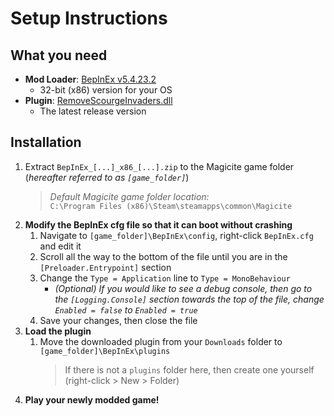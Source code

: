 # Setup Instructions
## What you need
* **Mod Loader**: [BepInEx v5.4.23.2](https://github.com/BepInEx/BepInEx/releases/tag/v5.4.23.2)
    * 32-bit (x86) version for your OS
* **Plugin**: [RemoveScourgeInvaders.dll](https://github.com/Permamiss/Magicite-RemoveScourgeInvaders/releases)
    * The latest release version

## Installation
1. Extract `BepInEx_[...]_x86_[...].zip` to the Magicite game folder (_hereafter referred to as `[game_folder]`_)
   > _Default Magicite game folder location:_<br>
   > `C:\Program Files (x86)\Steam\steamapps\common\Magicite`
2. __Modify the BepInEx cfg file so that it can boot without crashing__
   1. Navigate to `[game_folder]\BepInEx\config`, right-click `BepInEx.cfg` and edit it
   2. Scroll all the way to the bottom of the file until you are in the `[Preloader.Entrypoint]` section
   3. Change the `Type = Application` line to `Type = MonoBehaviour`
      * _(Optional) If you would like to see a debug console, then go to the `[Logging.Console]` section towards the top of the file, change `Enabled = false` to `Enabled = true`_
   4. Save your changes, then close the file
3. __Load the plugin__
    1. Move the downloaded plugin from your `Downloads` folder to `[game_folder]\BepInEx\plugins`
       > If there is not a `plugins` folder here, then create one yourself (right-click > New > Folder)
4. __Play your newly modded game!__
